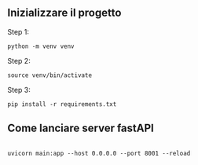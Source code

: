 ## Inizializzare il progetto

Step 1:

```
python -m venv venv
```

Step 2:

```
source venv/bin/activate
```

Step 3:

```
pip install -r requirements.txt

```

## Come lanciare server fastAPI

```

uvicorn main:app --host 0.0.0.0 --port 8001 --reload

```
